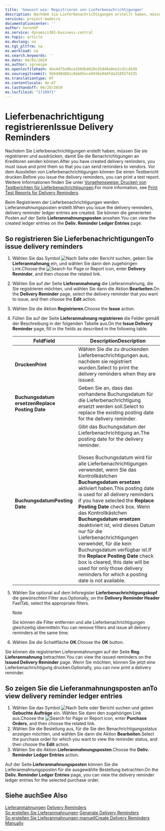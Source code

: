 ```yaml
---
title: 'Gewusst wie: Registrieren von Lieferbenachrichtigungen'
description: Nachdem Sie Lieferbenachrichtigungen erstellt haben, müssen Sie sie registrieren und ausdrücken, damit Sie die Benachrichtigungen an Kreditoren senden können. Vor der Registrierung der Lieferbenachrichtigungen können Sie einen Testbericht drucken.
services: project-madeira
documentationcenter: ''
author: SorenGP
ms.service: dynamics365-business-central
ms.topic: article
ms.devlang: na
ms.tgt_pltfrm: na
ms.workload: na
ms.search.keywords: ''
ms.date: 04/01/2019
ms.author: sgroespe
ms.openlocfilehash: 4be4475a9bce2b0db4820e35d40a0ee2cd1c45d9
ms.sourcegitcommit: 5b6dd8d881c0eb65ece6936a94dfda3185574335
ms.translationtype: HT
ms.contentlocale: de-AT
ms.lasthandoff: 06/28/2019
ms.locfileid: "1710971"
---
```

# <a name="issue-delivery-reminders"></a><span data-ttu-id="12d6c-104">Lieferbenachrichtigung registrieren</span><span class="sxs-lookup"><span data-stu-id="12d6c-104">Issue Delivery Reminders</span></span>
<span data-ttu-id="12d6c-105">Nachdem Sie Lieferbenachrichtigungen erstellt haben, müssen Sie sie registrieren und ausdrücken, damit Sie die Benachrichtigungen an Kreditoren senden können.</span><span class="sxs-lookup"><span data-stu-id="12d6c-105">After you have created delivery reminders, you must issue and print them so that you can send reminders to vendors.</span></span> <span data-ttu-id="12d6c-106">Vor dem Ausstellen von Lieferbenachrichtigungen können Sie einen Testbericht drucken.</span><span class="sxs-lookup"><span data-stu-id="12d6c-106">Before you issue the delivery reminders, you can print a test report.</span></span> <span data-ttu-id="12d6c-107">Weitere Informationen finden Sie unter [Vorgehensweise: Drucken von Testberichten für  Lieferbenachrichtigungen](how-to-print-test-reports-for-delivery-reminders.md).</span><span class="sxs-lookup"><span data-stu-id="12d6c-107">For more information, see [Print Test Reports for Delivery Reminders](how-to-print-test-reports-for-delivery-reminders.md).</span></span>  

<span data-ttu-id="12d6c-108">Beim Registrieren der Lieferbenachrichtigungen werden Lieferanmahnungsposten erstellt.</span><span class="sxs-lookup"><span data-stu-id="12d6c-108">When you issue the delivery reminders, delivery reminder ledger entries are created.</span></span> <span data-ttu-id="12d6c-109">Sie können die generierten Posten auf der Seite **Lieferanmahnungsposten** ansehen.</span><span class="sxs-lookup"><span data-stu-id="12d6c-109">You can view the created ledger entries on the **Deliv. Reminder Ledger Entries** page.</span></span>  

## <a name="to-issue-delivery-reminders"></a><span data-ttu-id="12d6c-110">So registrieren Sie Lieferbenachrichtigungen</span><span class="sxs-lookup"><span data-stu-id="12d6c-110">To issue delivery reminders</span></span>  

1.  <span data-ttu-id="12d6c-111">Wählen Sie das Symbol ![Nach Seite oder Bericht suchen](../../media/ui-search/search_small.png "Nach Seite oder Bericht suchen"), geben Sie **Lieferanmahnung** ein, und wählen Sie dann den zugehörigen Link.</span><span class="sxs-lookup"><span data-stu-id="12d6c-111">Choose the ![Search for Page or Report](../../media/ui-search/search_small.png "Search for Page or Report icon") icon, enter **Delivery Reminder**, and then choose the related link.</span></span>  
2.  <span data-ttu-id="12d6c-112">Wählen Sie auf der Seite **Lieferanmahnung** die Lieferanmahnung, die Sie registrieren möchten, und wählen Sie dann die Aktion **Bearbeiten**.</span><span class="sxs-lookup"><span data-stu-id="12d6c-112">On the **Delivery Reminder** page, select the delivery reminder that you want to issue, and then choose the **Edit** action.</span></span>  
3.  <span data-ttu-id="12d6c-113">Wählen Sie die Aktion **Registrieren**.</span><span class="sxs-lookup"><span data-stu-id="12d6c-113">Choose the **Issue** action.</span></span>  
4.  <span data-ttu-id="12d6c-114">Füllen Sie auf der Seite **Lieferanmahnung registrieren** die Felder gemäß der Beschreibung in der folgenden Tabelle aus.</span><span class="sxs-lookup"><span data-stu-id="12d6c-114">On the **Issue Delivery Reminder** page, fill in the fields as described in the following table.</span></span>  

    |<span data-ttu-id="12d6c-115">Feld</span><span class="sxs-lookup"><span data-stu-id="12d6c-115">Field</span></span>|<span data-ttu-id="12d6c-116">Description</span><span class="sxs-lookup"><span data-stu-id="12d6c-116">Description</span></span>|  
    |---------------------------------|---------------------------------------|  
    |<span data-ttu-id="12d6c-117">**Drucken**</span><span class="sxs-lookup"><span data-stu-id="12d6c-117">**Print**</span></span>|<span data-ttu-id="12d6c-118">Wählen Sie die zu druckenden Lieferbenachrichtigungen aus, nachdem sie registriert wurden.</span><span class="sxs-lookup"><span data-stu-id="12d6c-118">Select to print the delivery reminders when they are issued.</span></span>|  
    |<span data-ttu-id="12d6c-119">**Buchungsdatum ersetzen**</span><span class="sxs-lookup"><span data-stu-id="12d6c-119">**Replace Posting Date**</span></span>|<span data-ttu-id="12d6c-120">Geben Sie an, dass das vorhandene Buchungsdatum für die Lieferbenachrichtigung ersetzt werden soll.</span><span class="sxs-lookup"><span data-stu-id="12d6c-120">Select to replace the existing posting date for the delivery reminder.</span></span>|  
    |<span data-ttu-id="12d6c-121">**Buchungsdatum**</span><span class="sxs-lookup"><span data-stu-id="12d6c-121">**Posting Date**</span></span>|<span data-ttu-id="12d6c-122">Gibt das Buchungsdatum der Lieferbenachrichtigung an.</span><span class="sxs-lookup"><span data-stu-id="12d6c-122">The posting date for the delivery reminder.</span></span><br /><br /> <span data-ttu-id="12d6c-123">Dieses Buchungsdatum wird für alle Lieferbenachrichtigungen verwendet, wenn Sie das Kontrollkästchen **Buchungsdatum ersetzen** aktiviert haben.</span><span class="sxs-lookup"><span data-stu-id="12d6c-123">This posting date is used for all delivery reminders if you have selected the **Replace Posting Date** check box.</span></span> <span data-ttu-id="12d6c-124">Wenn das Kontrollkästchen **Buchungsdatum ersetzen** deaktiviert ist, wird dieses Datum nur für die Lieferbenachrichtigungen verwendet, für die kein Buchungsdatum verfügbar ist.</span><span class="sxs-lookup"><span data-stu-id="12d6c-124">If the **Replace Posting Date** check box is cleared, this date will be used for only those delivery reminders for which a posting date is not available.</span></span>|  

5.  <span data-ttu-id="12d6c-125">Wählen Sie optional auf dem Inforegister **Lieferbenachrichtigungskopf** die gewünschten Filter aus.</span><span class="sxs-lookup"><span data-stu-id="12d6c-125">Optionally, on the **Delivery Reminder Header** FastTab, select the appropriate filters.</span></span>  

    > [!NOTE]  
    >  <span data-ttu-id="12d6c-126">Sie können die Filter entfernen und alle Lieferbenachrichtigungen gleichzeitig übermitteln.</span><span class="sxs-lookup"><span data-stu-id="12d6c-126">You can remove filters and issue all delivery reminders at the same time.</span></span>  

6.  <span data-ttu-id="12d6c-127">Wählen Sie die Schaltfläche **OK**.</span><span class="sxs-lookup"><span data-stu-id="12d6c-127">Choose the **OK** button.</span></span>  

<span data-ttu-id="12d6c-128">Sie können die registrierten Lieferanmahnungen auf der Seite **Reg. Lieferanmahnung** betrachten.</span><span class="sxs-lookup"><span data-stu-id="12d6c-128">You can view the issued reminders on the **Issued Delivery Reminder** page.</span></span> <span data-ttu-id="12d6c-129">Wenn Sie möchten, können Sie jetzt eine Lieferbenachrichtigung drucken.</span><span class="sxs-lookup"><span data-stu-id="12d6c-129">Optionally, you can now print a delivery reminder.</span></span>  

## <a name="to-view-delivery-reminder-ledger-entries"></a><span data-ttu-id="12d6c-130">So zeigen Sie die Lieferanmahnungsposten an</span><span class="sxs-lookup"><span data-stu-id="12d6c-130">To view delivery reminder ledger entries</span></span>  

1.  <span data-ttu-id="12d6c-131">Wählen Sie das Symbol ![Nach Seite oder Bericht suchen](../../media/ui-search/search_small.png "Nach Seite oder Bericht suchen") und geben **Gebuchte Aufträge** ein. Wählen Sie dann den zugehörigen Link aus.</span><span class="sxs-lookup"><span data-stu-id="12d6c-131">Choose the ![Search for Page or Report](../../media/ui-search/search_small.png "Search for Page or Report icon") icon, enter **Purchase Orders**, and then choose the related link.</span></span>  
2.  <span data-ttu-id="12d6c-132">Wählen Sie die Bestellung aus, für die Sie den Benachrichtigungsstatus anzeigen möchten, und wählen Sie dann die Aktion **Bearbeiten**.</span><span class="sxs-lookup"><span data-stu-id="12d6c-132">Select the purchase order for which you want to view the reminder status, and then choose the **Edit** action.</span></span>  
3.  <span data-ttu-id="12d6c-133">Wählen Sie die Aktion **Lieferanmahnungsposten**.</span><span class="sxs-lookup"><span data-stu-id="12d6c-133">Choose the **Deliv. Reminder Ledger Entries** action.</span></span>  

<span data-ttu-id="12d6c-134">Auf der Seite **Lieferanmahnungsposten** können Sie die Lieferanmahnungsposten für die ausgewählte Bestellung betrachten.</span><span class="sxs-lookup"><span data-stu-id="12d6c-134">On the **Deliv. Reminder Ledger Entries** page, you can view the delivery reminder ledger entries for the selected purchase order.</span></span>  

## <a name="see-also"></a><span data-ttu-id="12d6c-135">Siehe auch</span><span class="sxs-lookup"><span data-stu-id="12d6c-135">See Also</span></span>  
 <span data-ttu-id="12d6c-136">[Lieferanmahnungen](delivery-reminders.md) </span><span class="sxs-lookup"><span data-stu-id="12d6c-136">[Delivery Reminders](delivery-reminders.md) </span></span>  
 <span data-ttu-id="12d6c-137">[So erstellen Sie Lieferanmahnungen](how-to-generate-delivery-reminders.md) </span><span class="sxs-lookup"><span data-stu-id="12d6c-137">[Generate Delivery Reminders](how-to-generate-delivery-reminders.md) </span></span>  
 [<span data-ttu-id="12d6c-138">So erstellen Sie Lieferanmahnungen manuell</span><span class="sxs-lookup"><span data-stu-id="12d6c-138">Create Delivery Reminders Manually</span></span>](how-to-create-delivery-reminders-manually.md)
